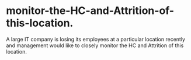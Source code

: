 # monitor-the-HC-and-Attrition-of-this-location.
A large IT company is losing its employees at a particular location recently and management would like to closely monitor the HC and Attrition of this location.

